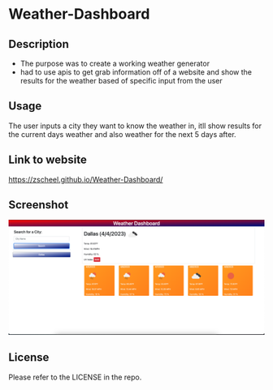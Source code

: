 # Weather-Dashboard

## Description

- The purpose was to create a working weather generator
- had to use apis to get grab information off of a website and show the results for the weather based of specific input from the user


## Usage

The user inputs a city they want to know the weather in, itll show results for the current days weather and also weather for the next 5 days after.

## Link to website 

https://zscheel.github.io/Weather-Dashboard/

## Screenshot

![SS of web 1](/assets/images/Screenshot%202023-04-04%20at%206.59.33%20PM.png)

## License

Please refer to the LICENSE in the repo.
